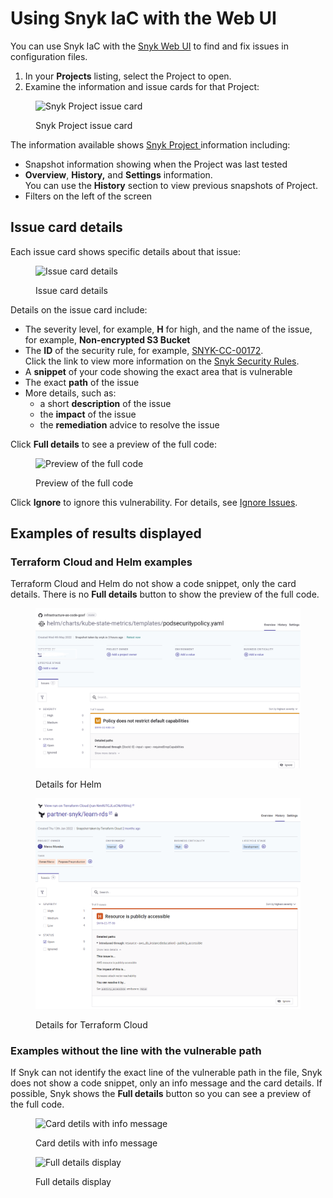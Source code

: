 # Using Snyk IaC with the Web UI

You can use Snyk IaC with the [Snyk Web UI](../../getting-started/quickstart/create-a-snyk-account/logging-in-to-an-existing-account.md) to find and fix issues in configuration files.

1. In your **Projects** listing, select the Project to open.
2. Examine the information and issue cards for that Project:

<figure><img src="../../.gitbook/assets/image (2) (3) (1) (1) (1) (1) (1) (1) (1) (1).png" alt="Snyk Project issue card"><figcaption><p>Snyk Project issue card</p></figcaption></figure>

The information available shows [Snyk Project ](../../manage-issues/snyk-projects/)information including:

* Snapshot information showing when the Project was last tested
* **Overview**, **History,** and **Settings** information.\
  You can use the **History** section to view previous snapshots of Project.
* Filters on the left of the screen

## Issue card details

Each issue card shows specific details about that issue:

<figure><img src="../../.gitbook/assets/Screenshot 2022-05-23 at 14.24.14.png" alt="Issue card details"><figcaption><p>Issue card details</p></figcaption></figure>

Details on the issue card include:

* The severity level, for example, **H** for high, and the name of the issue, for example, **Non-encrypted S3 Bucket**
* The **ID** of the security rule, for example, [SNYK-CC-00172](https://security.snyk.io/rules/cloud/SNYK-CC-00172).\
  Click the link to view more information on the [Snyk Security Rules](https://security.snyk.io/rules/cloud/).
* A **snippet** of your code showing the exact area that is vulnerable
* The exact **path** of the issue
* More details, such as:
  * a short **description** of the issue
  * the **impact** of the issue
  * the **remediation** advice to resolve the issue

Click **Full details** to see a preview of the full code:

<figure><img src="../../.gitbook/assets/Screenshot 2022-05-23 at 14.24.20.png" alt="Preview of the full code"><figcaption><p>Preview of the full code</p></figcaption></figure>

Click **Ignore** to ignore this vulnerability. For details, see [Ignore Issues](../../manage-issues/issue-management/ignore-issues.md).

## Examples of results displayed

### Terraform Cloud and Helm examples

Terraform Cloud and Helm do not show a code snippet, only the card details. There is no **Full details** button to show the preview of the full code.

<figure><img src="../../.gitbook/assets/image (114) (1) (1) (1) (1) (1) (1) (1) (1) (1) (1) (1) (1) (1) (1) (1) (2).png" alt="Details for Helm"><figcaption><p>Details for Helm</p></figcaption></figure>

<figure><img src="../../.gitbook/assets/image (100) (1) (1) (1) (1) (1) (1) (1) (1) (1) (1) (1) (1) (1) (1) (1) (1) (1) (1) (1) (1) (1) (1) (1) (1) (1) (1) (1) (1) (1) (1) (1) (1) (1) (1) (1) (1) (1) (1) (1) (3).png" alt="Details for Terraform Cloud"><figcaption><p>Details for Terraform Cloud</p></figcaption></figure>

### Examples without the line with the vulnerable path

If Snyk can not identify the exact line of the vulnerable path in the file, Snyk does not show a code snippet, only an info message and the card details. If possible, Snyk shows the **Full details** button so you can see a preview of the full code.

<figure><img src="../../.gitbook/assets/Screenshot 2022-05-23 at 14.28.07.png" alt="Card detils with info message"><figcaption><p>Card detils with info message</p></figcaption></figure>

<figure><img src="../../.gitbook/assets/Screenshot 2022-05-23 at 14.28.17.png" alt="Full details display"><figcaption><p>Full details display</p></figcaption></figure>
